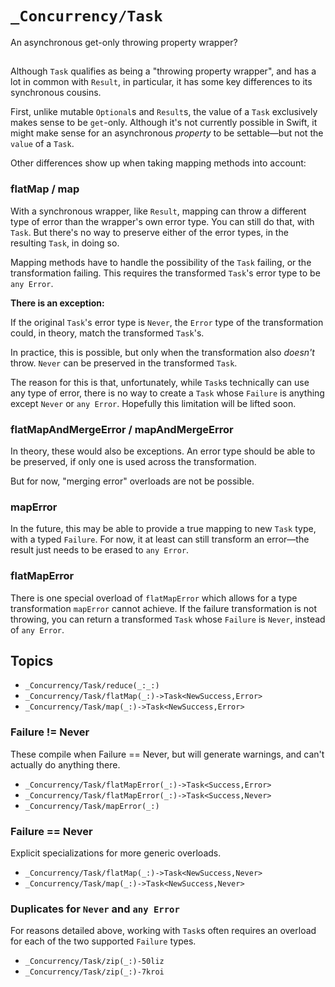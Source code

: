 # ``_Concurrency/Task``

An asynchronous get-only throwing property wrapper?

##

Although `Task` qualifies as being a "throwing property wrapper", and has a lot in common with `Result`, in particular, it has some key differences to its synchronous cousins.

First, unlike mutable `Optional`s and `Result`s, the value of a `Task` exclusively makes sense to be `get`-only. Although it's not currently possible in Swift, it might make sense for an asynchronous *property* to be settable—but not the `value` of a `Task`.

Other differences show up when taking mapping methods into account:

### flatMap / map

With a synchronous wrapper, like `Result`, mapping can throw a different type of error than the wrapper's own error type. You can still do that, with `Task`. But there's no way to preserve either of the error types, in the resulting `Task`, in doing so.

Mapping methods have to handle the possibility of the `Task` failing, or the transformation failing. This requires the transformed `Task`'s error type to be `any Error`.

**There is an exception:**

If the original `Task`'s error type is `Never`, the `Error` type of the transformation could, in theory, match the transformed `Task`'s. 

In practice, this is possible, but only when the transformation also *doesn't* throw. `Never` can be preserved in the transformed `Task`.

The reason for this is that, unfortunately, while `Task`s technically can use any type of error, there is no way to create a `Task` whose `Failure` is anything except `Never` or `any Error`. Hopefully this limitation will be lifted soon.

### flatMapAndMergeError / mapAndMergeError

In theory, these would also be exceptions. An error type should be able to be preserved, if only one is used across the transformation.

But for now, "merging error" overloads are not be possible.

### mapError

In the future, this may be able to provide a true mapping to new `Task` type, with a typed `Failure`. For now, it at least can still transform an error—the result just needs to be erased to `any Error`.

### flatMapError

There is one special overload of `flatMapError` which allows for a type transformation `mapError` cannot achieve. If the failure transformation is not throwing, you can return a transformed `Task` whose `Failure` is `Never`, instead of `any Error`.    

## Topics

- ``_Concurrency/Task/reduce(_:_:)``
- ``_Concurrency/Task/flatMap(_:)->Task<NewSuccess,Error>``
- ``_Concurrency/Task/map(_:)->Task<NewSuccess,Error>``

### Failure != Never

These compile when Failure == Never, but will generate warnings, and can't actually do anything there. 

- ``_Concurrency/Task/flatMapError(_:)->Task<Success,Error>``
- ``_Concurrency/Task/flatMapError(_:)->Task<Success,Never>``
- ``_Concurrency/Task/mapError(_:)``

### Failure == Never

Explicit specializations for more generic overloads.

- ``_Concurrency/Task/flatMap(_:)->Task<NewSuccess,Never>``
- ``_Concurrency/Task/map(_:)->Task<NewSuccess,Never>``

### Duplicates for `Never` and `any Error` 

For reasons detailed above, working with `Task`s often requires an overload for each of the two supported `Failure` types.

- ``_Concurrency/Task/zip(_:)-50liz``
- ``_Concurrency/Task/zip(_:)-7kroi``
